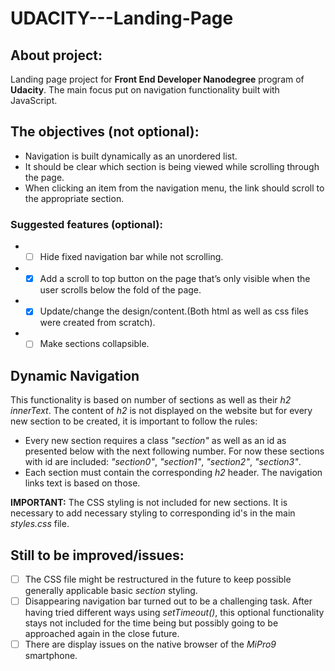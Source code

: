 # UDACITY---Landing-Page


## About project:

Landing page project for **Front End Developer Nanodegree** program
of **Udacity**. The main focus put on navigation functionality
built with JavaScript.

## The objectives (not optional):

* Navigation is built dynamically as an unordered list.
* It should be clear which section is being viewed while scrolling through the page.
* When clicking an item from the navigation menu, the link should scroll to the appropriate section.

### Suggested features (optional):

* - [ ] Hide fixed navigation bar while not scrolling.
* - [x] Add a scroll to top button on the page that’s only visible when the user scrolls below the fold of the page.
* - [x] Update/change the design/content.(Both html as well as css files were created from scratch).
* - [ ] Make sections collapsible.

## Dynamic Navigation

This functionality is based on number of sections as well as their *h2 innerText*. The content of *h2* is not displayed on the website but for every new section to be created, it is important to follow the rules:

* Every new section requires a class *"section"* as well as an id as presented below with the next following number. For now these sections
with id are included:
*"section0"*, *"section1"*, *"section2"*, *"section3"*.
* Each section must contain the corresponding *h2* header.
The navigation links text is based on those.

**IMPORTANT:** The CSS styling is not included for new sections. It is necessary
to add necessary styling to corresponding id's in the main *styles.css* file.

## Still to be improved/issues:

- [ ] The CSS file might be restructured in the future to keep possible generally
applicable basic *section* styling.
- [ ] Disappearing navigation bar turned out to be a challenging task.
After having tried different ways using *setTimeout()*, this optional
functionality stays not included for the time being but possibly
going to be approached again in the close future.
- [ ] There are display issues on the native browser of the *MiPro9* smartphone.
